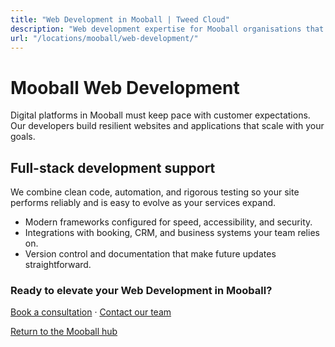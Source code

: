 ```yaml
---
title: "Web Development in Mooball | Tweed Cloud"
description: "Web development expertise for Mooball organisations that need dependable platforms."
url: "/locations/mooball/web-development/"
---
```


# Mooball Web Development

Digital platforms in Mooball must keep pace with customer expectations. Our developers build resilient websites and applications that scale with your goals.

## Full-stack development support

We combine clean code, automation, and rigorous testing so your site performs reliably and is easy to evolve as your services expand.

- Modern frameworks configured for speed, accessibility, and security.
- Integrations with booking, CRM, and business systems your team relies on.
- Version control and documentation that make future updates straightforward.

### Ready to elevate your Web Development in Mooball?

[Book a consultation](/consultation/) · [Contact our team](/contact/)

[Return to the Mooball hub](/locations/mooball/)
